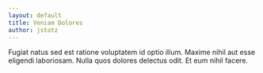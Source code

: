 ```yaml
---
layout: default
title: Veniam Dolores
author: jstotz
---
```


Fugiat natus sed est ratione voluptatem id optio illum. Maxime nihil aut esse eligendi laboriosam. Nulla quos dolores delectus odit. Et eum nihil facere.
